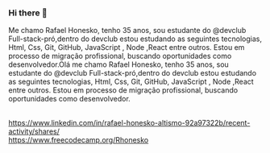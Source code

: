 ### Hi there 👋

Me chamo Rafael Honesko, tenho 35 anos, sou estudante do @devclub Full-stack-pró,dentro do devclub estou estudando as seguintes tecnologias, Html, Css, Git, GitHub, JavaScript , Node ,React entre outros.
Estou em processo de migração profissional, buscando oportunidades como desenvolvedor.Olá me chamo Rafael Honesko, tenho 35 anos, sou estudante do @devclub Full-stack-pró,dentro do devclub estou estudando as seguintes tecnologias, Html, Css, Git, GitHub, JavaScript , Node ,React entre outros. Estou em processo de migração profissional, buscando oportunidades como desenvolvedor.
<br>
<br>


<a>https://www.linkedin.com/in/rafael-honesko-altismo-92a97322b/recent-activity/shares/</a>
<br>
<a>https://www.freecodecamp.org/Rhonesko</a>
